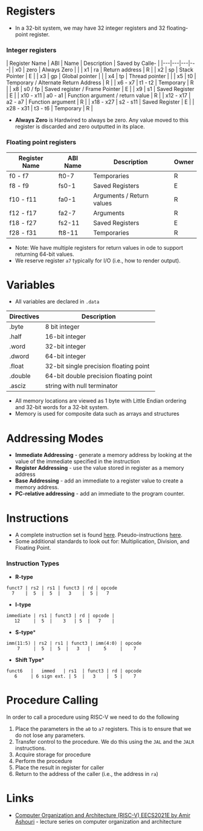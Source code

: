 # Registers
* In a 32-bit system, we may have 32 integer registers and 32 floating-point register.

### Integer registers

| Register Name | ABI | Name | Description | Saved by Calle- | 
|---|---|---|---|
| x0 | zero | Always Zero  |  |
| x1 | ra | Return address | R |
| x2 | sp | Stack Pointer | E |
| x3 | gp | Global pointer |  |
| x4 | tp | Thread pointer |  |
| x5 | t0 | Temporary / Alternate Return Address | R |
| x6 - x7 | t1 - t2 | Temporary | R |
| x8 | s0 / fp | Saved register / Frame Pointer | E |
| x9 | s1 | Saved Register | E |
| x10 - x11 | a0 - a1 | Function argument / return value | R |
| x12 - x17 | a2 - a7 | Function argument | R |
| x18 - x27 | s2 - s11 | Saved Register | E |
| x28 - x31 | t3 - t6 | Temporary | R |

* **Always Zero** is Hardwired to always be zero. Any value moved to this register is discarded and zero outputted in its place.

### Floating point registers
| Register Name | ABI Name | Description | Owner | 
|---|---|---|---|
| f0 - f7 | ft0-7 | Temporaries | R  |
| f8 - f9 | fs0-1 | Saved Registers | E |
| f10 - f11 | fa0-1 | Arguments / Return values | R |
| f12 - f17 | fa2-7 | Arguments | R |
| f18 - f27 | fs2-11 | Saved Registers | E |
| f28 - f31 | ft8-11 | Temporaries | R |

* Note: We have multiple registers for return values in ode to support returning 64-bit values.
* We reserve register `a7` typically for I/O (i.e., how to render output).

# Variables
* All variables are declared in `.data`

|Directives|Description|
|---|---|
|.byte|8 bit integer|
|.half|16-bit integer|
|.word|32-bit integer|
|.dword| 64-bit integer|
|.float| 32-bit single precision floating point|
|.double|64-bit double precision floating point|
|.asciz| string with null terminator|

* All memory locations are viewed as 1 byte with Little Endian ordering and 32-bit words for a 32-bit system.
* Memory is used for composite data such as arrays and structures

# Addressing Modes
* **Immediate Addressing** - generate a memory address by looking at the value of the immediate specified in the instruction 
* **Register Addressing** - use the value stored in register as a memory address
* **Base Addressing** - add an immediate to a register value to create a memory address.
* **PC-relative addressing** - add an immediate to the program counter.

# Instructions
* A complete instruction set is found [here](https://msyksphinz-self.github.io/riscv-isadoc/html/index.html). Pseudo-instructions [here](https://michaeljclark.github.io/asm.html).
* Some additional standards to look out for: Multiplication, Division, and Floating Point.

### Instruction Types
* **R-type** 
```
funct7 | rs2 | rs1 | funct3 | rd | opcode
  7    |  5  |  5  |   3    |  5 |   7     
```
* **I-type** 
```
immediate | rs1 | funct3 | rd | opcode | 
   12     |  5  |    3   | 5  |   7    |
```
* **S-type***
```
imm(11:5) | rs2 | rs1 | funct3 | imm(4:0) | opcode
    7     |  5  |  5  |   3   |     5     |    7  
```
* **Shift Type***
```
funct6   |   immed   | rs1  | funct3 | rd | opcode 
   6     | 6 sign ext. | 5  |   3    |  5 |    7
```
# Procedure Calling
In order to call a procedure using RISC-V we need to do the following
1. Place the parameters in the `a0` to `a7` registers. This is to ensure that we do not lose any parameters.
2. Transfer control to the procedure. We do this using the `JAL` and the `JALR` instructions.
3. Acquire storage for procedure
4. Perform the procedure
5. Place the result in register for caller
6. Return to the address of the caller (i.e., the address in `ra`)


# Links
* [Computer Organization and Architecture (RISC-V) EECS2021E by Amir Ashouri](https://www.youtube.com/watch?v=ucUHpSYm08U&list=PL-Mfq5QS-s8iUJpNzCOtQKRfpswCrPbiW) - lecture series on computer organization and architecture